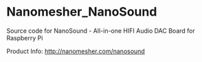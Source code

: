 # Nanomesher_NanoSound
Source code for NanoSound - All-in-one HIFI Audio DAC Board for Raspberry Pi

Product Info: http://nanomesher.com/nanosound
